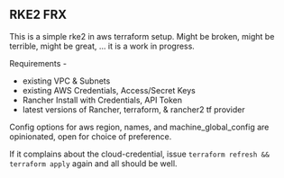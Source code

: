 ## RKE2 FRX

This is a simple rke2 in aws terraform setup.
Might be broken, might be terrible, might be great,
... it is a work in progress.

Requirements - 
  * existing VPC & Subnets
  * existing AWS Credentials, Access/Secret Keys
  * Rancher Install with Credentials, API Token
  * latest versions of Rancher, terraform, & rancher2 tf provider

Config options for aws region, names, and machine_global_config are opinionated, open for choice of preference.

If it complains about the cloud-credential, issue ``` terraform refresh && terraform apply ``` again and all should be well.

